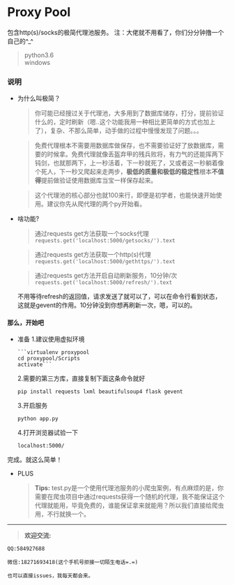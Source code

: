 Proxy Pool
==========
包含http(s)/socks的极简代理池服务。
注：大佬就不用看了，你们分分钟撸一个自己的^_^

> python3.6  
> windows 


### 说明

* 为什么叫极简？

	>  你可能已经搜过关于代理池，大多用到了数据库储存，打分，提前验证什么的，定时刷新（嗯..这个功能我用一种相比更简单的方式也加上了），复杂、不那么简单，动手做的过程中慢慢发现了问题。。。
		
	>  免费代理根本不需要用数据库做保存，也不需要验证好了放数据库，需要的时候拿。免费代理就像丢盔弃甲的残兵败将，有力气的还能挥两下钝剑，也就那两下，上一秒活着，下一秒就死了，又或者这一秒躺着像个死人，下一秒又爬起来走两步，**极低的质量和极低的稳定性**根本**不值得**提前做验证使用数据库当宝一样保存起来。
		
	>  这个代理池的核心部分也就100来行，即便是初学者，也能快速开始使用。建议你先从爬代理的两个py开始看。
		
* 啥功能?

	>  通过requests get方法获取一个socks代理 ```requests.get('localhost:5000/getsocks/').text```
		
	>  通过requests get方法获取一个http(s)代理 ```requests.get('localhost:5000/gethttps/').text```
		
	>  通过requests get方法开启自动刷新服务，10分钟/次 ```requests.get('localhost:5000/refresh/').text```
		
	不用等待refresh的返回值，请求发送了就可以了，可以在命令行看到状态，这就是gevent的作用。10分钟没到你想再刷新一次，嗯，可以的。

#### 那么，开始吧 ####

* 准备
	1.建议使用虚拟环境
	
	  ```virtualenv proxypool
	  cd proxypool/Scripts
	  activate```
	  
	2.需要的第三方库，直接复制下面这条命令就好
	
	```pip install requests lxml beautifulsoup4 flask gevent ```
	
	3.开启服务
	
	```python app.py ```
	
	4.打开浏览器试验一下
	
	```localhost:5000/```

完成。就这么简单！

* PLUS

	> **Tips:** test.py是一个使用代理池服务的小爬虫案例，有点麻烦的是，你需要在爬虫项目中通过requests获得一个随机的代理，我不能保证这个代理就能用，毕竟免费的，谁能保证拿来就能用？所以我们直接给爬虫用，不行就换一个。


------------


> **欢迎交流:**

	QQ:584927688
	
	微信:18271693418(这个手机号拒接一切陌生电话=.=)
	
	也可以直接issues，我每天都会来。
